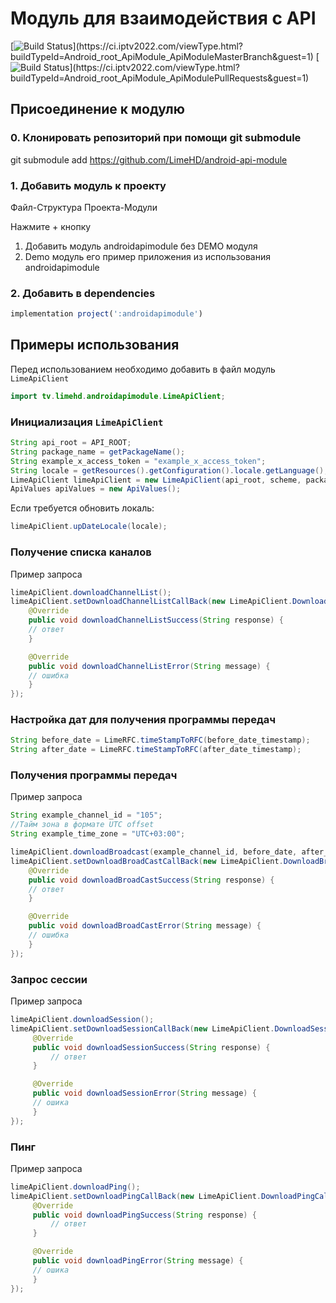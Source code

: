 # Модуль для взаимодействия с API

[![Build Status](https://ci.iptv2022.com/app/rest/builds/buildType(id:Android_root_ApiModule_ApiModuleMasterBranch)/statusIcon)](https://ci.iptv2022.com/viewType.html?buildTypeId=Android_root_ApiModule_ApiModuleMasterBranch&guest=1)
[![Build Status](https://ci.iptv2022.com/app/rest/builds/buildType(id:Android_root_ApiModule_ApiModulePullRequests)/statusIcon)](https://ci.iptv2022.com/viewType.html?buildTypeId=Android_root_ApiModule_ApiModulePullRequests&guest=1)

## Присоединение к модулю

### 0. Клонировать репозиторий при помощи git submodule

git submodule add https://github.com/LimeHD/android-api-module

### 1. Добавить модуль к проекту
Файл-Структура Проекта-Модули

Нажмите + кнопку

1. Добавить модуль androidapimodule без DEMO модуля
2. Demo модуль его пример приложения из использования androidapimodule

### 2. Добавить в dependencies

``` js
implementation project(':androidapimodule')
```

## Примеры использования
Перед использованием необходимо добавить в файл модуль `LimeApiClient`
``` java
import tv.limehd.androidapimodule.LimeApiClient;
```
### Инициализация `LimeApiClient`
```java
String api_root = API_ROOT;
String package_name = getPackageName();
String example_x_access_token = "example_x_access_token";
String locale = getResources().getConfiguration().locale.getLanguage();
LimeApiClient limeApiClient = new LimeApiClient(api_root, scheme, package_name, example_x_access_token, locale);
ApiValues apiValues = new ApiValues();
```
Если требуется обновить локаль:
``` java
limeApiClient.upDateLocale(locale);
```

### Получение списка каналов
Пример запроса
``` java
limeApiClient.downloadChannelList();
limeApiClient.setDownloadChannelListCallBack(new LimeApiClient.DownloadChannelListCallBack() {
    @Override
    public void downloadChannelListSuccess(String response) {
	// ответ
    }

    @Override
    public void downloadChannelListError(String message) {
	// ошибка
    }
});
```
### Настройка дат для получения программы передач
``` java
String before_date = LimeRFC.timeStampToRFC(before_date_timestamp);
String after_date = LimeRFC.timeStampToRFC(after_date_timestamp);
```
### Получения программы передач
Пример запроса
``` java
String example_channel_id = "105";
//Тайм зона в формате UTC offset
String example_time_zone = "UTC+03:00";

limeApiClient.downloadBroadcast(example_channel_id, before_date, after_date, example_time_zone);
limeApiClient.setDownloadBroadCastCallBack(new LimeApiClient.DownloadBroadCastCallBack() {
    @Override
    public void downloadBroadCastSuccess(String response) {
	// ответ
    }

    @Override
    public void downloadBroadCastError(String message) {
	// ошибка
    }
});
```

### Запрос сессии
Пример запроса
``` java
limeApiClient.downloadSession();
limeApiClient.setDownloadSessionCallBack(new LimeApiClient.DownloadSessionCallBack() {
     @Override
     public void downloadSessionSuccess(String response) {
         // ответ
     }

     @Override
     public void downloadSessionError(String message) {
	 // ошика
     }
});
```

### Пинг
Пример запроса
``` java
limeApiClient.downloadPing();
limeApiClient.setDownloadPingCallBack(new LimeApiClient.DownloadPingCallBack() {
     @Override
     public void downloadPingSuccess(String response) {
         // ответ
     }

     @Override
     public void downloadPingError(String message) {
	 // ошика
     }
});
```
